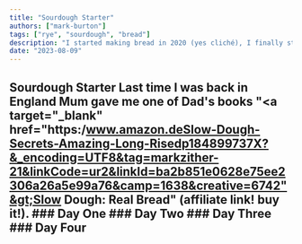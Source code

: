```yaml
---
title: "Sourdough Starter"
authors: ["mark-burton"]
tags: ["rye", "sourdough", "bread"]
description: "I started making bread in 2020 (yes cliché), I finally started my first sourdough."
date: "2023-08-09"
---
```


## Sourdough Starter  Last time I was back in England Mum gave me one of Dad's books "&lt;a target="_blank" href="https:/www.amazon.deSlow-Dough-Secrets-Amazing-Long-Risedp184899737X?&_encoding=UTF8&tag=markzither-21&linkCode=ur2&linkId=ba2b851e0628e75ee2306a26a5e99a76&camp=1638&creative=6742"&gt;Slow Dough: Real Bread<a></a>" (affiliate link! buy it!).  ### Day One  ### Day Two  ### Day Three  ### Day Four